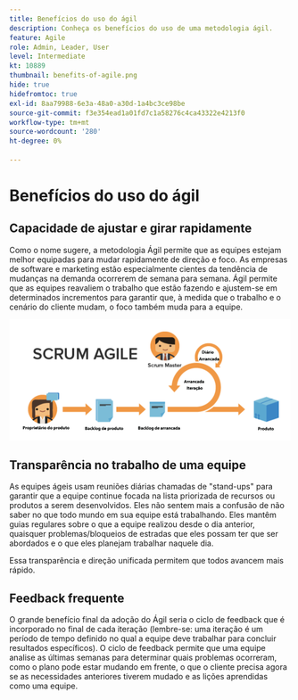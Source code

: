 ```yaml
---
title: Benefícios do uso do ágil
description: Conheça os benefícios do uso de uma metodologia ágil.
feature: Agile
role: Admin, Leader, User
level: Intermediate
kt: 10889
thumbnail: benefits-of-agile.png
hide: true
hidefromtoc: true
exl-id: 8aa79988-6e3a-48a0-a30d-1a4bc3ce98be
source-git-commit: f3e354ead1a01fd7c1a58276c4ca43322e4213f0
workflow-type: tm+mt
source-wordcount: '280'
ht-degree: 0%

---
```


# Benefícios do uso do ágil

## Capacidade de ajustar e girar rapidamente

Como o nome sugere, a metodologia Ágil permite que as equipes estejam melhor equipadas para mudar rapidamente de direção e foco. As empresas de software e marketing estão especialmente cientes da tendência de mudanças na demanda ocorrerem de semana para semana. Ágil permite que as equipes reavaliem o trabalho que estão fazendo e ajustem-se em determinados incrementos para garantir que, à medida que o trabalho e o cenário do cliente mudam, o foco também muda para a equipe.

![Fluxo de trabalho ágil](assets/agile-work-stream.png)

## Transparência no trabalho de uma equipe

As equipes ágeis usam reuniões diárias chamadas de &quot;stand-ups&quot; para garantir que a equipe continue focada na lista priorizada de recursos ou produtos a serem desenvolvidos. Eles não sentem mais a confusão de não saber no que todo mundo em sua equipe está trabalhando. Eles mantêm guias regulares sobre o que a equipe realizou desde o dia anterior, quaisquer problemas/bloqueios de estradas que eles possam ter que ser abordados e o que eles planejam trabalhar naquele dia.



Essa transparência e direção unificada permitem que todos avancem mais rápido.



## Feedback frequente

O grande benefício final da adoção do Ágil seria o ciclo de feedback que é incorporado no final de cada iteração (lembre-se: uma iteração é um período de tempo definido no qual a equipe deve trabalhar para concluir resultados específicos). O ciclo de feedback permite que uma equipe analise as últimas semanas para determinar quais problemas ocorreram, como o plano pode estar mudando em frente, o que o cliente precisa agora se as necessidades anteriores tiverem mudado e as lições aprendidas como uma equipe.
